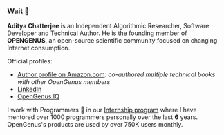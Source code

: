 ### Wait 👋

**Aditya Chatterjee** is an Independent Algorithmic Researcher, Software Developer and Technical Author. He is the founding member of **OPENGENUS**, an open-source scientific community focused on changing Internet consumption.

Official profiles:

* [Author profile on Amazon.com](https://amzn.to/3SevXqd): *co-authored multiple technical books with other OpenGenus members*
* [LinkedIn](https://www.linkedin.com/in/adic/)
* [OpenGenus IQ](https://iq.opengenus.org/author/aditya-chatterjee/)

I work with Programmers 🥂 in our [Internship program](http://internship.opengenus.org/) where I have mentored over 1000 programmers personally over the last **6** years. OpenGenus's products are used by over 750K users monthly.
